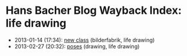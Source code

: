 # Hans Bacher Blog Wayback Index: life drawing

* 2013-01-14 (17:34): [new class](https://web.archive.org/web/https://one1more2time3.wordpress.com/2013/01/14/new-class/) (bilderfabrik, life drawing)
* 2013-02-27 (20:32): [poses](https://web.archive.org/web/https://one1more2time3.wordpress.com/2013/02/27/poses/) (drawing, life drawing)